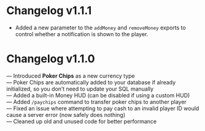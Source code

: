 # Changelog v1.1.1
- Added a new parameter to the `addMoney` and `removeMoney` exports to control whether a notification is shown to the player.

# Changelog v1.1.0
— Introduced **Poker Chips** as a new currency type  
— Poker Chips are automatically added to your database if already initialized, so you don’t need to update your SQL manually  
— Added a built-in Money HUD (can be disabled if using a custom HUD)  
— Added `/paychips` command to transfer poker chips to another player  
— Fixed an issue where attempting to pay cash to an invalid player ID would cause a server error (now safely does nothing)  
— Cleaned up old and unused code for better performance

